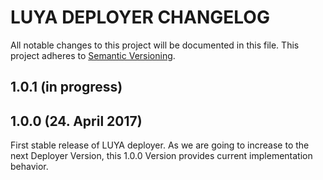 LUYA DEPLOYER CHANGELOG
===

All notable changes to this project will be documented in this file. This project adheres to [Semantic Versioning](http://semver.org/).

1.0.1 (in progress)
-------------------

1.0.0 (24. April 2017)
----------------------

First stable release of LUYA deployer. As we are going to increase to the next Deployer Version, this 1.0.0 Version provides current implementation behavior.